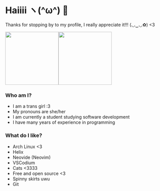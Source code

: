 # Haiiii ヽ(^ω^) 👋
Thanks for stopping by to my profile, I really appreciate it!!! (◡‿◡✿) <3


<a href="https://github.com/anuraghazra/github-readme-stats"><img align="center" style="height: 12em" src="https://github-readme-stats.vercel.app/api?username=brynblack&show_icons=true&theme=dark" /></a><a href="https://github.com/anuraghazra/github-readme-stats"><img align="center" style="height: 12em" src="https://github-readme-stats.vercel.app/api/top-langs/?username=brynblack&langs_count=10&layout=compact&theme=dark" /></a>


### Who am I?
- I am a trans girl :3
- My pronouns are she/her
- I am currently a student studying software development
- I have many years of experience in programming

### What do I like?
- Arch Linux <3
- Helix
- Neovide (Neovim)
- VSCodium
- Cats <3333
- Free and open source <3
- Spinny skirts uwu
- Git
